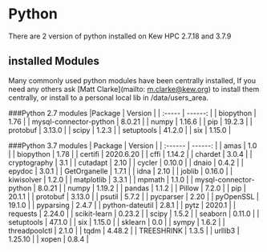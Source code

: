 # Python

There are 2 version of python installed on Kew HPC 2.7.18 and 3.7.9

## installed Modules 

Many commonly used python modules have been centrally installed, If you need any others ask [Matt Clarke](mailto: m.clarke@kew.org) to install them centrally, or install to a personal local lib in /data/users_area.  

###Python 2.7 modules
|Package | Version |
| :----- | ------: |
| biopython | 1.76 |
| mysql-connector-python | 8.0.21 |
| numpy | 1.16.6 |
| pip | 19.2.3 |
| protobuf | 3.13.0 |
| scipy | 1.2.3 |
| setuptools | 41.2.0 |
| six | 1.15.0 |

###Python 3.7 modules
| Package | Version |
| :------ | ------: |
| amas | 1.0 |
| biopython | 1.78 |
| certifi | 2020.6.20 |
| cffi | 1.14.2 |
| chardet | 3.0.4 |
| cryptography | 3.1 |
| cutadapt | 2.10 |
| cycler | 0.10.0 |
| dnaio | 0.4.2 |
| epydoc | 3.0.1 |
| GetOrganelle | 1.7.1 |
| idna | 2.10 |
| joblib | 0.16.0 |
| kiwisolver | 1.2.0 |
| matplotlib | 3.3.1 |
| mpmath | 1.1.0 |
| mysql-connector-python | 8.0.21 |
| numpy | 1.19.2 |
| pandas | 1.1.2 |
| Pillow | 7.2.0 |
| pip | 20.1.1 |
| protobuf | 3.13.0 |
| psutil | 5.7.2 |
| pycparser | 2.20 |
| pyOpenSSL | 19.1.0 |
| pyparsing | 2.4.7 |
| python-dateutil | 2.8.1 |
| pytz | 2020.1 |
| requests | 2.24.0 |
| scikit-learn | 0.23.2 |
| scipy | 1.5.2 |
| seaborn | 0.11.0 |
| setuptools | 47.1.0 |
| six | 1.15.0 |
| sklearn | 0.0 |
| sympy | 1.6.2 |
| threadpoolctl | 2.1.0 |
| tqdm | 4.48.2 |
| TREESHRINK | 1.3.5 |
| urllib3 | 1.25.10 |
| xopen | 0.8.4 |
